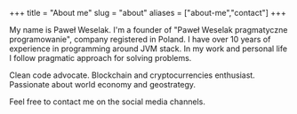 +++
title = "About me"
slug = "about"
aliases = ["about-me","contact"]
+++

My name is Paweł Weselak. I'm a founder of "Paweł Weselak pragmatyczne programowanie", 
company registered in Poland. I have over 10 years of experience in programming around JVM stack. 
In my work and personal life I follow pragmatic approach for solving problems.
 
Clean code advocate. Blockchain and cryptocurrencies enthusiast. Passionate about world economy and geostrategy.

Feel free to contact me on the social media channels.
